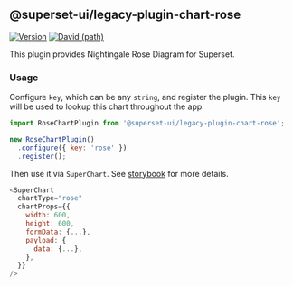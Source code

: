 ## @superset-ui/legacy-plugin-chart-rose

[![Version](https://img.shields.io/npm/v/@superset-ui/legacy-plugin-chart-rose.svg?style=flat-square)](https://img.shields.io/npm/v/@superset-ui/legacy-plugin-chart-rose.svg?style=flat-square)
[![David (path)](https://img.shields.io/david/apache-superset/superset-ui-plugins.svg?path=packages%2Fsuperset-ui-legacy-plugin-chart-rose&style=flat-square)](https://david-dm.org/apache-superset/superset-ui-plugins?path=packages/superset-ui-legacy-plugin-chart-rose)

This plugin provides Nightingale Rose Diagram for Superset.

### Usage

Configure `key`, which can be any `string`, and register the plugin. This `key` will be used to lookup this chart throughout the app.

```js
import RoseChartPlugin from '@superset-ui/legacy-plugin-chart-rose';

new RoseChartPlugin()
  .configure({ key: 'rose' })
  .register();
```

Then use it via `SuperChart`. See [storybook](https://apache-superset.github.io/superset-ui-plugins/?selectedKind=plugin-chart-rose) for more details.

```js
<SuperChart
  chartType="rose"
  chartProps={{
    width: 600,
    height: 600,
    formData: {...},
    payload: {
      data: {...},
    },
  }}
/>
```